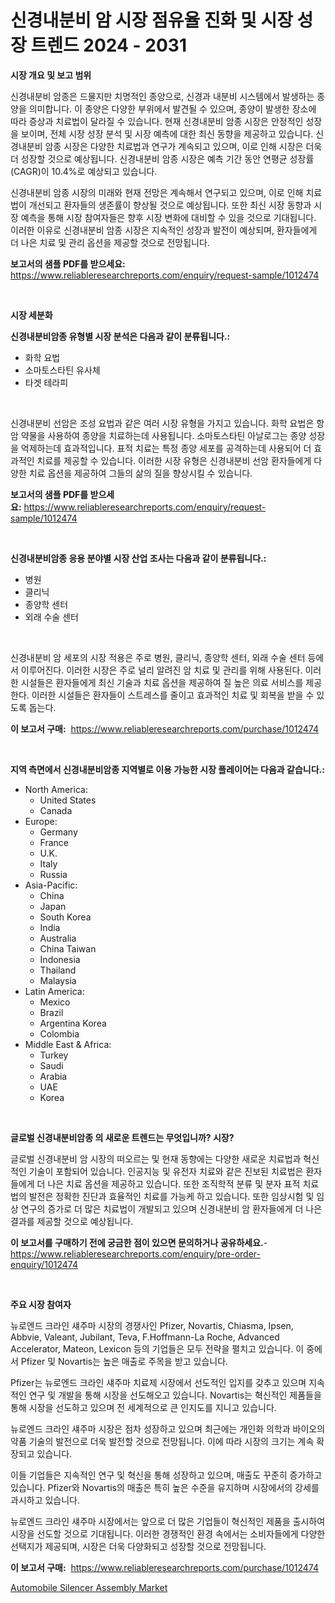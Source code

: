 <p><h1>신경내분비 암 시장 점유율 진화 및 시장 성장 트렌드 2024 - 2031</h1></p><p><strong>시장 개요 및 보고 범위</strong></p>
<p><p>신경내분비 암종은 드물지만 치명적인 종양으로, 신경과 내분비 시스템에서 발생하는 종양을 의미합니다. 이 종양은 다양한 부위에서 발견될 수 있으며, 종양이 발생한 장소에 따라 증상과 치료법이 달라질 수 있습니다. 현재 신경내분비 암종 시장은 안정적인 성장을 보이며, 전체 시장 성장 분석 및 시장 예측에 대한 최신 동향을 제공하고 있습니다. 신경내분비 암종 시장은 다양한 치료법과 연구가 계속되고 있으며, 이로 인해 시장은 더욱 더 성장할 것으로 예상됩니다. 신경내분비 암종 시장은 예측 기간 동안 연평균 성장률(CAGR)이 10.4%로 예상되고 있습니다.</p><p>신경내분비 암종 시장의 미래와 현재 전망은 계속해서 연구되고 있으며, 이로 인해 치료법이 개선되고 환자들의 생존률이 향상될 것으로 예상됩니다. 또한 최신 시장 동향과 시장 예측을 통해 시장 참여자들은 향후 시장 변화에 대비할 수 있을 것으로 기대됩니다. 이러한 이유로 신경내분비 암종 시장은 지속적인 성장과 발전이 예상되며, 환자들에게 더 나은 치료 및 관리 옵션을 제공할 것으로 전망됩니다.</p></p>
<p><strong>보고서의 샘플 PDF를 받으세요:</strong> <a href="https://www.reliableresearchreports.com/enquiry/request-sample/1012474">https://www.reliableresearchreports.com/enquiry/request-sample/1012474</a></p>
<p>&nbsp;</p>
<p><strong>시장 세분화</strong></p>
<p><strong>신경내분비암종 유형별 시장 분석은 다음과 같이 분류됩니다.:</strong></p>
<p><ul><li>화학 요법</li><li>소마토스타틴 유사체</li><li>타겟 테라피</li></ul></p>
<p>&nbsp;</p>
<p><p>신경내분비 선암은 조성 요법과 같은 여러 시장 유형을 가지고 있습니다. 화학 요법은 항암 약물을 사용하여 종양을 치료하는데 사용됩니다. 소마토스타틴 아날로그는 종양 성장을 억제하는데 효과적입니다. 표적 치료는 특정 종양 세포를 공격하는데 사용되어 더 효과적인 치료를 제공할 수 있습니다. 이러한 시장 유형은 신경내분비 선암 환자들에게 다양한 치료 옵션을 제공하여 그들의 삶의 질을 향상시킬 수 있습니다.</p></p>
<p><strong>보고서의 샘플 PDF를 받으세요:</strong>&nbsp;<a href="https://www.reliableresearchreports.com/enquiry/request-sample/1012474">https://www.reliableresearchreports.com/enquiry/request-sample/1012474</a></p>
<p>&nbsp;</p>
<p><strong> 신경내분비암종 응용 분야별 시장 산업 조사는 다음과 같이 분류됩니다.:</strong></p>
<p><ul><li>병원</li><li>클리닉</li><li>종양학 센터</li><li>외래 수술 센터</li></ul></p>
<p>&nbsp;</p>
<p><p>신경내분비 암 세포의 시장 적용은 주로 병원, 클리닉, 종양학 센터, 외래 수술 센터 등에서 이루어진다. 이러한 시장은 주로 널리 알려진 암 치료 및 관리를 위해 사용된다. 이러한 시설들은 환자들에게 최신 기술과 치료 옵션을 제공하여 질 높은 의료 서비스를 제공한다. 이러한 시설들은 환자들이 스트레스를 줄이고 효과적인 치료 및 회복을 받을 수 있도록 돕는다.</p></p>
<p><strong>이 보고서 구매:</strong>&nbsp; <a href="https://www.reliableresearchreports.com/purchase/1012474">https://www.reliableresearchreports.com/purchase/1012474</a></p>
<p>&nbsp;</p>
<p><strong>지역 측면에서 신경내분비암종 지역별로 이용 가능한 시장 플레이어는 다음과 같습니다.:</strong></p>
<p><ul>
    <li>
        North America:
        <ul>
            <li>United States</li>
            <li>Canada</li>
        </ul>
    </li>
    <li>
        Europe:
        <ul>
            <li>Germany</li>
            <li>France</li>
            <li>U.K.</li>
            <li>Italy</li>
            <li>Russia</li>
        </ul>
    </li>
    <li>
        Asia-Pacific:
        <ul>
            <li>China</li>
            <li>Japan</li>
            <li>South Korea</li>
            <li>India</li>
            <li>Australia</li>
            <li>China Taiwan</li>
            <li>Indonesia</li>
            <li>Thailand</li>
            <li>Malaysia</li>
        </ul>
    </li>
    <li>
        Latin America:
        <ul>
            <li>Mexico</li>
            <li>Brazil</li>
            <li>Argentina Korea</li>
            <li>Colombia</li>
        </ul>
    </li>
    <li>
        Middle East & Africa:
        <ul>
            <li>Turkey</li>
            <li>Saudi</li>
            <li>Arabia</li>
            <li>UAE</li>
            <li>Korea</li>
        </ul>
    </li>
    </ul></p>
<p>&nbsp;</p>
<p><strong>글로벌 신경내분비암종 의 새로운 트렌드는 무엇입니까? 시장?</strong></p>
<p><p>글로벌 신경내분비 암 시장의 떠오르는 및 현재 동향에는 다양한 새로운 치료법과 혁신적인 기술이 포함되어 있습니다. 인공지능 및 유전자 치료와 같은 진보된 치료법은 환자들에게 더 나은 치료 옵션을 제공하고 있습니다. 또한 조직학적 분류 및 분자 표적 치료법의 발전은 정확한 진단과 효율적인 치료를 가능케 하고 있습니다. 또한 임상시험 및 임상 연구의 증가로 더 많은 치료법이 개발되고 있으며 신경내분비 암 환자들에게 더 나은 결과를 제공할 것으로 예상됩니다.</p></p>
<p><strong>이 보고서를 구매하기 전에 궁금한 점이 있으면 문의하거나 공유하세요.</strong>- <a href="https://www.reliableresearchreports.com/enquiry/pre-order-enquiry/1012474">https://www.reliableresearchreports.com/enquiry/pre-order-enquiry/1012474</a></p>
<p>&nbsp;</p>
<p><strong>주요 시장 참여자</strong></p>
<p><p>뉴로엔드 크라인 섀주마 시장의 경쟁사인 Pfizer, Novartis, Chiasma, Ipsen, Abbvie, Valeant, Jubilant, Teva, F.Hoffmann-La Roche, Advanced Accelerator, Mateon, Lexicon 등의 기업들은 모두 전략을 펼치고 있습니다. 이 중에서 Pfizer 및 Novartis는 높은 매출로 주목을 받고 있습니다. </p><p>Pfizer는 뉴로엔드 크라인 섀주마 치료제 시장에서 선도적인 입지를 갖추고 있으며 지속적인 연구 및 개발을 통해 시장을 선도해오고 있습니다. Novartis는 혁신적인 제품들을 통해 시장을 선도하고 있으며 전 세계적으로 큰 인지도를 지니고 있습니다.</p><p>뉴로엔드 크라인 섀주마 시장은 점차 성장하고 있으며 최근에는 개인화 의학과 바이오의약품 기술의 발전으로 더욱 발전할 것으로 전망됩니다. 이에 따라 시장의 크기는 계속 확장되고 있습니다.</p><p>이들 기업들은 지속적인 연구 및 혁신을 통해 성장하고 있으며, 매출도 꾸준히 증가하고 있습니다. Pfizer와 Novartis의 매출은 특히 높은 수준을 유지하며 시장에서의 강세를 과시하고 있습니다.</p><p>뉴로엔드 크라인 섀주마 시장에서는 앞으로 더 많은 기업들이 혁신적인 제품을 출시하여 시장을 선도할 것으로 기대됩니다. 이러한 경쟁적인 환경 속에서는 소비자들에게 다양한 선택지가 제공되며, 시장은 더욱 다양화되고 성장할 것으로 전망됩니다.</p></p>
<p><strong>이 보고서 구매:</strong>&nbsp;&nbsp;<a href="https://www.reliableresearchreports.com/purchase/1012474">https://www.reliableresearchreports.com/purchase/1012474</a></p>
<p><p><a href="https://meowing-canidae-761.notion.site/Automobile-Silencer-Assembly-Market-Offers-Provide-Insightful-Data-for-the-Time-Period-from-2024-to--76ac5dadb6624774a77179ffecf9076c">Automobile Silencer Assembly Market</a></p></p>

